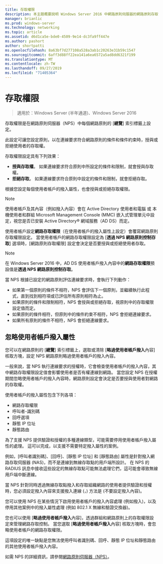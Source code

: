 ```yaml
---
title: 存取權限
description: 本主題概要說明 Windows Server 2016 中網路原則伺服器的網路原則存取權限。
manager: brianlic
ms.prod: windows-server
ms.technology: networking
ms.topic: article
ms.assetid: d6d1ca5e-bde0-4509-9e14-dc3fa9ff447e
ms.author: pashort
author: shortpatti
ms.openlocfilehash: 8a63bf7d277108a528a3ab1c20263e31b59c1547
ms.sourcegitcommit: 6aff3d88ff22ea141a6ea6572a5ad8dd6321f199
ms.translationtype: MT
ms.contentlocale: zh-TW
ms.lasthandoff: 09/27/2019
ms.locfileid: "71405364"
---
```

# <a name="access-permission"></a>存取權限

>適用於：Windows Server (半年通道)、Windows Server 2016

存取權限是在網路原則伺服器（NPS）中每個網路原則的 [**總覽**] 索引標籤上設定。 

此設定可讓您設定原則，以在連線要求符合網路原則的條件和條件約束時，授與或拒絕使用者的存取權。 

存取權限設定具有下列效果：

- **授與存取權**。 如果連線要求符合原則中所設定的條件和限制，就會授與存取權。
- **拒絕存取**。 如果連線要求符合原則中設定的條件和限制，就會拒絕存取。

根據您設定每個使用者帳戶的撥入屬性，也會授與或拒絕存取權限。

>[!NOTE]
>使用者帳戶及其內容（例如撥入內容）會在 Active Directory 使用者和電腦 或 本機使用者和群組 Microsoft Management Console \(MMC\) 嵌入式管理單元中設定，視您是否已安裝 Active Directory&reg; 網域服務（AD DS）而定。

使用者帳戶設定**網路存取權限**（在使用者帳戶的撥入屬性上設定）會覆寫網路原則存取權限設定。 當使用者帳戶的網路存取權限設定為 [**透過 NPS 網路原則控制存取**] 選項時，[網路原則存取權限] 設定會決定是否要授與或拒絕使用者存取。

>[!NOTE]
>在 Windows Server 2016 中，AD DS 使用者帳戶撥入內容中的**網路存取權限**預設值是**透過 NPS 網路原則控制存取**。

當 NPS 根據已設定的網路原則評估連線要求時，會執行下列動作：

- 如果第一個原則的條件不相符，NPS 會評估下一個原則，並繼續執行此程式，直到找到相符項或已評估所有原則相符為止。
- 如果原則的條件和限制相符，NPS 會授與或拒絕存取，視原則中的存取權限設定值而定。
- 如果原則的條件相符，但原則中的條件約束不相符，NPS 會拒絕連線要求。
- 如果所有原則的條件不相符，NPS 會拒絕連線要求。

## <a name="ignore-user-account-dial-in-properties"></a>忽略使用者帳戶撥入屬性

您可以在網路原則的 [**總覽**] 索引標籤上，選取或清除 [**略過使用者帳戶撥入**內容] 核取方塊，設定 NPS 網路原則略過使用者帳戶的撥入內容。 

一般來說，當 NPS 執行連線要求的授權時，它會檢查使用者帳戶的撥入內容，其中網路存取權限設定值會影響使用者是否有權連線到網路。 當您設定 NPS 在授權期間忽略使用者帳戶的撥入內容時，網路原則設定會決定是否要授與使用者對網路的存取權。

使用者帳戶的撥入屬性包含下列各項：

- 網路存取權限
- 呼叫者-識別碼
- 回呼選項
- 靜態 IP 位址
- 靜態路由

為了支援 NPS 提供驗證和授權的多種連線類型，可能需要停用使用者帳戶撥入屬性的處理。 這可以完成，以支援不需要特定撥入屬性的案例。

例如，[呼叫者識別碼]、[回呼]、[靜態 IP 位址] 和 [靜態路由] 屬性是針對撥入網路存取伺服器 \(NAS\)，而不是連線到無線存取點的用戶端所設計。 在 NPS 的 RADIUS 訊息中接收這些設定的無線存取點可能無法處理它們，這可能會導致無線用戶端中斷連線。

當 NPS 針對同時透過無線存取點撥入和存取組織網路的使用者提供驗證和授權時，您必須設定撥入內容來支援撥入連線 \(，\) 方法是 \(不要設定撥入內容\)。

您可以使用 NPS 在某些情況下啟用使用者帳戶的撥入內容處理 \(例如撥入\)，以及停用其他案例中的撥入屬性處理 \(例如 802.1 X 無線和驗證交換器\)。

您也可以使用 [**略過使用者帳戶撥入**內容]，透過群組和網路原則上的存取權限設定來管理網路存取控制。 當您選取 [**略過使用者帳戶撥入**內容] 核取方塊時，會忽略使用者帳戶的網路存取權限。

這項設定的唯一缺點是您無法使用呼叫者識別碼、回呼、靜態 IP 位址和靜態路由的其他使用者帳戶撥入內容。

如需 NPS 的詳細資訊，請參閱[網路原則伺服器（NPS）](nps-top.md)。
